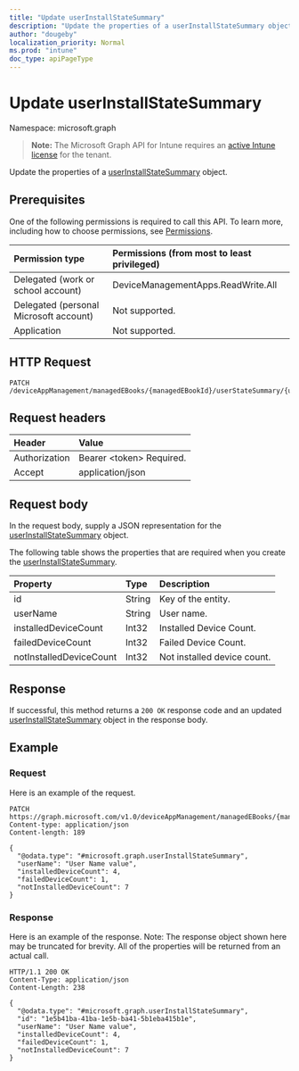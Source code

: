 ```yaml
---
title: "Update userInstallStateSummary"
description: "Update the properties of a userInstallStateSummary object."
author: "dougeby"
localization_priority: Normal
ms.prod: "intune"
doc_type: apiPageType
---
```


# Update userInstallStateSummary

Namespace: microsoft.graph

> **Note:** The Microsoft Graph API for Intune requires an [active Intune license](https://go.microsoft.com/fwlink/?linkid=839381) for the tenant.

Update the properties of a [userInstallStateSummary](../resources/intune-books-userinstallstatesummary.md) object.

## Prerequisites
One of the following permissions is required to call this API. To learn more, including how to choose permissions, see [Permissions](/graph/permissions-reference).

|Permission type|Permissions (from most to least privileged)|
|:---|:---|
|Delegated (work or school account)|DeviceManagementApps.ReadWrite.All|
|Delegated (personal Microsoft account)|Not supported.|
|Application|Not supported.|

## HTTP Request
<!-- {
  "blockType": "ignored"
}
-->
``` http
PATCH /deviceAppManagement/managedEBooks/{managedEBookId}/userStateSummary/{userInstallStateSummaryId}
```

## Request headers
|Header|Value|
|:---|:---|
|Authorization|Bearer &lt;token&gt; Required.|
|Accept|application/json|

## Request body
In the request body, supply a JSON representation for the [userInstallStateSummary](../resources/intune-books-userinstallstatesummary.md) object.

The following table shows the properties that are required when you create the [userInstallStateSummary](../resources/intune-books-userinstallstatesummary.md).

|Property|Type|Description|
|:---|:---|:---|
|id|String|Key of the entity.|
|userName|String|User name.|
|installedDeviceCount|Int32|Installed Device Count.|
|failedDeviceCount|Int32|Failed Device Count.|
|notInstalledDeviceCount|Int32|Not installed device count.|



## Response
If successful, this method returns a `200 OK` response code and an updated [userInstallStateSummary](../resources/intune-books-userinstallstatesummary.md) object in the response body.

## Example

### Request
Here is an example of the request.
``` http
PATCH https://graph.microsoft.com/v1.0/deviceAppManagement/managedEBooks/{managedEBookId}/userStateSummary/{userInstallStateSummaryId}
Content-type: application/json
Content-length: 189

{
  "@odata.type": "#microsoft.graph.userInstallStateSummary",
  "userName": "User Name value",
  "installedDeviceCount": 4,
  "failedDeviceCount": 1,
  "notInstalledDeviceCount": 7
}
```

### Response
Here is an example of the response. Note: The response object shown here may be truncated for brevity. All of the properties will be returned from an actual call.
``` http
HTTP/1.1 200 OK
Content-Type: application/json
Content-Length: 238

{
  "@odata.type": "#microsoft.graph.userInstallStateSummary",
  "id": "1e5b41ba-41ba-1e5b-ba41-5b1eba415b1e",
  "userName": "User Name value",
  "installedDeviceCount": 4,
  "failedDeviceCount": 1,
  "notInstalledDeviceCount": 7
}
```









